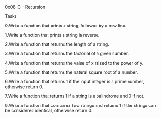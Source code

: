0x08. C - Recursion

Tasks

0.Write a function that prints a string, followed by a new line.

1.Write a function that prints a string in reverse.

2.Write a function that returns the length of a string.

3.Write a function that returns the factorial of a given number.

4.Write a function that returns the value of x raised to the power of y.

5.Write a function that returns the natural square root of a number.

6.Write a function that returns 1 if the input integer is a prime number, otherwise return 0.

7.Write a function that returns 1 if a string is a palindrome and 0 if not.

8.Write a function that compares two strings and returns 1 if the strings can be considered identical, otherwise return 0.
